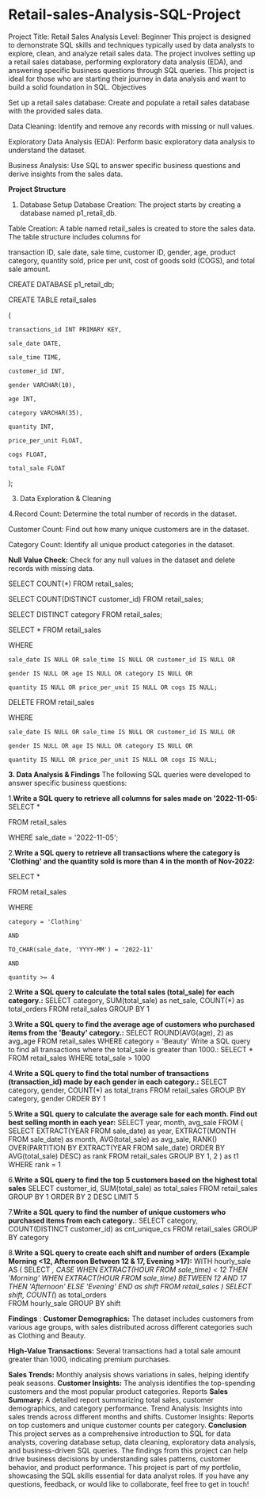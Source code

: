 # Retail-sales-Analysis-SQL-Project
Project Title: Retail Sales Analysis
Level: Beginner
This project is designed to demonstrate SQL skills and techniques typically used by data analysts to explore, clean, and analyze retail sales data.
The project involves setting up a retail sales database, performing exploratory data analysis (EDA), and answering specific business questions through SQL queries. 
This project is ideal for those who are starting their journey in data analysis and want to build a solid foundation in SQL.
Objectives

Set up a retail sales database: Create and populate a retail sales database with the provided sales data.

Data Cleaning: Identify and remove any records with missing or null values.

Exploratory Data Analysis (EDA): Perform basic exploratory data analysis to understand the dataset.

Business Analysis: Use SQL to answer specific business questions and derive insights from the sales data.

**Project Structure**

1. Database Setup
Database Creation: The project starts by creating a database named p1_retail_db.

Table Creation: A table named retail_sales is created to store the sales data. The table structure includes columns for

transaction ID, sale date, sale time, customer ID, gender, age, product category, quantity sold, price per unit, cost of goods sold (COGS), and total sale amount.

CREATE DATABASE p1_retail_db;

CREATE TABLE retail_sales

(

    transactions_id INT PRIMARY KEY,
    
    sale_date DATE,	
    
    sale_time TIME,
    
    customer_id INT,
    
    gender VARCHAR(10),
    
    age INT,
    
    category VARCHAR(35),
    
    quantity INT,
    
    price_per_unit FLOAT,
    
    cogs FLOAT,
    
    total_sale FLOAT
    
);

3. Data Exploration & Cleaning
   
4.Record Count: Determine the total number of records in the dataset.

Customer Count: Find out how many unique customers are in the dataset.

Category Count: Identify all unique product categories in the dataset.

**Null Value Check:** Check for any null values in the dataset and delete records with missing data.

SELECT COUNT(*) FROM retail_sales;

SELECT COUNT(DISTINCT customer_id) FROM retail_sales;

SELECT DISTINCT category FROM retail_sales;

SELECT * FROM retail_sales

WHERE 

    sale_date IS NULL OR sale_time IS NULL OR customer_id IS NULL OR 
    
    gender IS NULL OR age IS NULL OR category IS NULL OR 
    
    quantity IS NULL OR price_per_unit IS NULL OR cogs IS NULL;
    

DELETE FROM retail_sales

WHERE 

    sale_date IS NULL OR sale_time IS NULL OR customer_id IS NULL OR 
    
    gender IS NULL OR age IS NULL OR category IS NULL OR 
    
    quantity IS NULL OR price_per_unit IS NULL OR cogs IS NULL;

    
**3. Data Analysis & Findings**
The following SQL queries were developed to answer specific business questions:

1.**Write a SQL query to retrieve all columns for sales made on '2022-11-05:**
SELECT *

FROM retail_sales

WHERE sale_date = '2022-11-05';

 2.**Write a SQL query to retrieve all transactions where the category is 'Clothing' and the quantity sold is more than 4 in the month of Nov-2022:**

SELECT *
  
FROM retail_sales

WHERE 

    category = 'Clothing'
    
    AND 

    TO_CHAR(sale_date, 'YYYY-MM') = '2022-11'
    
    AND
    
    quantity >= 4
    
2.**Write a SQL query to calculate the total sales (total_sale) for each category.:** 
 SELECT 
    category,
    SUM(total_sale) as net_sale,
    COUNT(*) as total_orders
FROM retail_sales
GROUP BY 1

3.**Write a SQL query to find the average age of customers who purchased items from the 'Beauty' category.:**
SELECT
    ROUND(AVG(age), 2) as avg_age
FROM retail_sales
WHERE category = 'Beauty'
Write a SQL query to find all transactions where the total_sale is greater than 1000.:
SELECT * FROM retail_sales
WHERE total_sale > 1000

4.**Write a SQL query to find the total number of transactions (transaction_id) made by each gender in each category.:**
SELECT 
    category,
    gender,
    COUNT(*) as total_trans
FROM retail_sales
GROUP 
    BY 
    category,
    gender
ORDER BY 1

5.**Write a SQL query to calculate the average sale for each month. Find out best selling month in each year:**
SELECT 
       year,
       month,
    avg_sale
FROM 
(    
SELECT 
    EXTRACT(YEAR FROM sale_date) as year,
    EXTRACT(MONTH FROM sale_date) as month,
    AVG(total_sale) as avg_sale,
    RANK() OVER(PARTITION BY EXTRACT(YEAR FROM sale_date) ORDER BY AVG(total_sale) DESC) as rank
FROM retail_sales
GROUP BY 1, 2
) as t1
WHERE rank = 1

6.**Write a SQL query to find the top 5 customers based on the highest total sales** 
SELECT 
    customer_id,
    SUM(total_sale) as total_sales
FROM retail_sales
GROUP BY 1
ORDER BY 2 DESC
LIMIT 5

7.**Write a SQL query to find the number of unique customers who purchased items from each category.**:
SELECT 
    category,    
    COUNT(DISTINCT customer_id) as cnt_unique_cs
FROM retail_sales
GROUP BY category

8.**Write a SQL query to create each shift and number of orders (Example Morning <12, Afternoon Between 12 & 17, Evening >17):**
WITH hourly_sale
AS
(
SELECT *,
    CASE
        WHEN EXTRACT(HOUR FROM sale_time) < 12 THEN 'Morning'
        WHEN EXTRACT(HOUR FROM sale_time) BETWEEN 12 AND 17 THEN 'Afternoon'
        ELSE 'Evening'
    END as shift
FROM retail_sales
)
SELECT 
    shift,
    COUNT(*) as total_orders    
FROM hourly_sale
GROUP BY shift

**Findings** :
**Customer Demographics:** The dataset includes customers from various age groups, with sales distributed across different categories such as Clothing and Beauty.

**High-Value Transactions:** Several transactions had a total sale amount greater than 1000, indicating premium purchases.

**Sales Trends:** Monthly analysis shows variations in sales, helping identify peak seasons.
**Customer Insights:** The analysis identifies the top-spending customers and the most popular product categories.
Reports
**Sales Summary:** A detailed report summarizing total sales, customer demographics, and category performance.
Trend Analysis: Insights into sales trends across different months and shifts.
Customer Insights: Reports on top customers and unique customer counts per category.
**Conclusion**
This project serves as a comprehensive introduction to SQL for data analysts, covering database setup, data cleaning, exploratory data analysis, and business-driven SQL queries. The findings from this project can help drive business decisions by understanding sales patterns, customer behavior, and product performance.
This project is part of my portfolio, showcasing the SQL skills essential for data analyst roles. If you have any questions, feedback, or would like to collaborate, feel free to get in touch!

